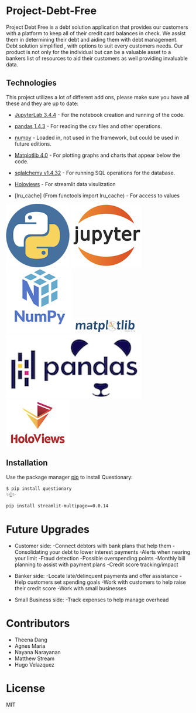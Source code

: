 # Project-Debt-Free
Project Debt Free is a debt solution application that provides our customers with a platform to keep all of
their credit card balances in check. We assist them in determining their debt and aiding them with debt management.
Debt solution simplified , with options to suit every customers needs. Our product is not only for the individual but 
can be a valuable asset to a bankers list of resources to aid their customers as well providing invaluable data.


## Technologies

This project utilizes a lot of different add ons, please make sure you have all these and they are up to date:

* [JupyterLab 3.4.4](https://jupyter.org/) - For the notebook creation and running of the code.

* [pandas 1.4.3](https://github.com/pandas-dev/pandas/blob/main/README.md) - For reading the csv files and other operations.

* [numpy](https://https://numpy.org/) - Loaded in, not used in the framework, but could be used in future editions.

* [Matplotlib 4.0](https://matplotlib.org/) - For plotting graphs and charts that appear below the code.

* [sqlalchemy v1.4.32](https://github.com/sqlalchemy/sqlalchemy) - For running SQL operations for the database.

* [Holoviews](https://holoviews.org/) - For streamlit data visulization

* [lru_cache] (From functools import lru_cache) - For access to values



![Python Logo](python.png) ![JupyterLab Logo](jupyterlab.png) ![Numpy Logo](Numpy.png) 
![Mat Plot Logo](matplotlib.png) ![Pandas Logo](Pandas.png) ![HoloView Logo](HoloViews.png)


## Installation

Use the package manager [pip](https://pip.pypa.io/en/stable/) to install Questionary:
```bash
$ pip install questionary
✨🎂✨
```
```bash
pip install streamlit-multipage==0.0.14
```

# Future Upgrades
* Customer side:
   -Connect debtors with bank plans that help them
   -Consolidating your debt to lower interest payments
   -Alerts when nearing your limit
   -Fraud detection
   -Possible overspending points
   -Monthly bill planning to assist with payment plans
   -Credit score tracking/impact

* Banker side:
   -Locate late/delinquent payments and offer assistance
   -Help customers set spending goals
   -Work with customers to help raise their credit score
   -Work with small businesses

* Small Business side:
   -Track expenses to help manage overhead

# Contributors

- Theena Dang
- Agnes Maria
- Nayana Narayanan
- Matthew Stream
- Hugo Velazquez 

# License
MIT
